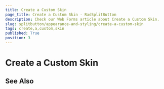 ```yaml
---
title: Create a Custom Skin
page_title: Create a Custom Skin - RadSplitButton
description: Check our Web Forms article about Create a Custom Skin.
slug: splitbutton/appearance-and-styling/create-a-custom-skin
tags: create,a,custom,skin
published: True
position: 3
---
```


# Create a Custom Skin

## See Also

